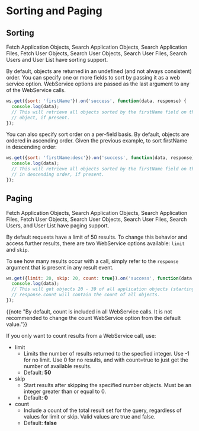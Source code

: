 # Sorting and Paging

## Sorting

Fetch Application Objects, Search Application Objects, Search Application Files, Fetch User Objects, Search User Objects, Search User Files, Search Users and User List have sorting support.

By default, objects are returned in an undefined (and not always consistent) order. You can specify one or more fields to sort by passing it as a web service option. WebService options are passed as the last argument to any of the WebService calls.

```js
ws.get({sort: 'firstName'}).on('success', function(data, response) {
  console.log(data);
  // This will retrieve all objects sorted by the firstName field on the
  // object, if present.
});
```

You can also specify sort order on a per-field basis. By default, objects are ordered in ascending order. Given the previous example, to sort firstName in descending order:

```js
ws.get({sort: 'firstName:desc'}).on('success', function(data, response) {
  console.log(data);
  // This will retrieve all objects sorted by the firstName field on the object
  // in descending order, if present.
});
```

## Paging

Fetch Application Objects, Search Application Objects, Search Application Files, Fetch User Objects, Search User Objects, Search User Files, Search Users, and User List have paging support.

By default requests have a limit of 50 results. To change this behavior and access further results, there are two WebService options available: `limit` and `skip`.

To see how many results occur with a call, simply refer to the `response` argument that is present in any result event.

```js
ws.get({limit: 20, skip: 20, count: true}).on('success', function(data, response) {
  console.log(data);
  // This will get objects 20 - 39 of all application objects (starting from 0).
  // response.count will contain the count of all objects.
});
```

{{note "By default, count is included in all WebService calls. It is not recommended to change the count WebService option from the default value."}}

If you only want to count results from a WebService call, use:

* limit
  * Limits the number of results returned to the specfied integer. Use -1 for no limit. Use 0 for no results, and with count=true to just get the number of available results.
  * Default: **50**
* skip
  * Start results after skipping the specified number objects. Must be an integer greater than or equal to 0.
  * Default: **0**
* count
  * Include a count of the total result set for the query, regardless of values for limit or skip. Valid values are true and false.
  * Default: **false**


